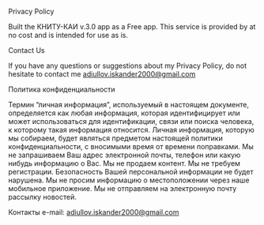 Privacy Policy

Built the КНИТУ-КАИ v.3.0 app as a Free app. This service is provided by at no cost and is intended for use as is.

Contact Us

If you have any questions or suggestions about my Privacy Policy, do not hesitate to contact me adiullov.iskander2000@gmail.com

Политика конфиденциальности

Термин “личная информация”, используемый в настоящем документе, определяется как любая информация, которая идентифицирует или может использоваться для идентификации, связи или поиска человека, к которому такая информация относится. Личная информация, которую мы собираем, будет являться предметом настоящей политики конфиденциальности, с вносимыми время от времени поправками.
Мы не запрашиваем Ваш адрес электронной почты, телефон или какую нибудь информацию о Вас.
Мы не продаем контент.
Мы не требуем регистрации.
Безопасность Вашей персональной информации не будет нарушена.
Мы не просим информацию о местоположении через наше мобильное приложение.
Мы не отправляем на электронную почту рассылку новостей.

Контакты
e-mail: adiullov.iskander2000@gmail.com


